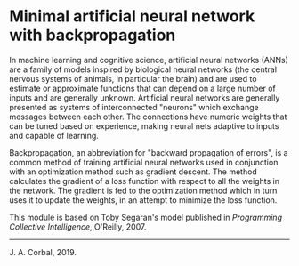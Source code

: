 # Minimal artificial neural network with backpropagation

In machine learning and cognitive science, artificial neural networks
(ANNs) are a family of models inspired by biological neural networks
(the central nervous systems of animals, in particular the brain) and
are used to estimate or approximate functions that can depend on a
large number of inputs and are generally unknown. Artificial neural
networks are generally presented as systems of interconnected
"neurons" which exchange messages between each other. The connections
have numeric weights that can be tuned based on experience, making
neural nets adaptive to inputs and capable of learning.

Backpropagation, an abbreviation for "backward propagation of errors",
is a common method of training artificial neural networks used in
conjunction with an optimization method such as gradient descent. The
method calculates the gradient of a loss function with respect to all
the weights in the network. The gradient is fed to the optimization
method which in turn uses it to update the weights, in an attempt to
minimize the loss function.


This module is based on Toby Segaran's model published in
*Programming Collective Intelligence*, O'Reilly, 2007.

---

J. A. Corbal, 2019.

